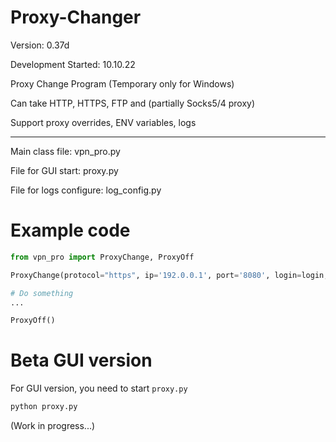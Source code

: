 # Proxy-Changer

Version: 0.37d

Development Started: 10.10.22

Proxy Change Program (Temporary only for Windows)

Can take HTTP, HTTPS, FTP and (partially Socks5/4 proxy)

Support proxy overrides, ENV variables, logs

-------

Main class file: vpn_pro.py

File for GUI start: proxy.py

File for logs configure: log_config.py

# Example code

```python
from vpn_pro import ProxyChange, ProxyOff

ProxyChange(protocol="https", ip='192.0.0.1', port='8080', login=login, password=password)

# Do something
...

ProxyOff()
```

# Beta GUI version

For GUI version, you need to start ``proxy.py``

```bash
python proxy.py
```

(Work in progress...)
